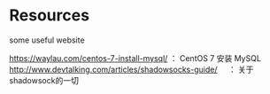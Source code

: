 # Resources
some useful website


https://waylau.com/centos-7-install-mysql/  ： CentOS 7 安装 MySQL
http://www.devtalking.com/articles/shadowsocks-guide/     ： 关于shadowsock的一切
